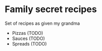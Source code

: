 # Family secret recipes

Set of recipes as given my grandma

- Pizzas (TODO)
- Sauces (TODO)
- Spreads (TODO)
